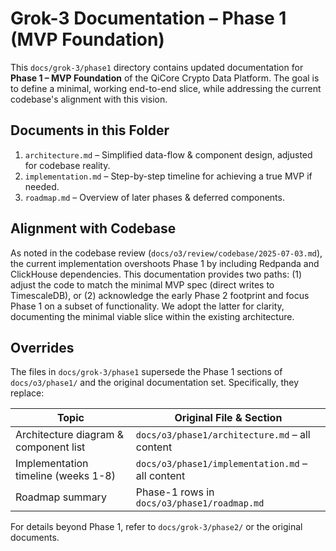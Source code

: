 # Grok-3 Documentation – Phase 1 (MVP Foundation)

This `docs/grok-3/phase1` directory contains updated documentation for **Phase 1 – MVP Foundation** of the QiCore Crypto Data Platform. The goal is to define a minimal, working end-to-end slice, while addressing the current codebase's alignment with this vision.

## Documents in this Folder

1. `architecture.md` – Simplified data-flow & component design, adjusted for codebase reality.
2. `implementation.md` – Step-by-step timeline for achieving a true MVP if needed.
3. `roadmap.md` – Overview of later phases & deferred components.

## Alignment with Codebase

As noted in the codebase review (`docs/o3/review/codebase/2025-07-03.md`), the current implementation overshoots Phase 1 by including Redpanda and ClickHouse dependencies. This documentation provides two paths: (1) adjust the code to match the minimal MVP spec (direct writes to TimescaleDB), or (2) acknowledge the early Phase 2 footprint and focus Phase 1 on a subset of functionality. We adopt the latter for clarity, documenting the minimal viable slice within the existing architecture.

## Overrides

The files in `docs/grok-3/phase1` supersede the Phase 1 sections of `docs/o3/phase1/` and the original documentation set. Specifically, they replace:

| Topic | Original File & Section |
|-------|-------------------------|
| Architecture diagram & component list | `docs/o3/phase1/architecture.md` – all content |
| Implementation timeline (weeks 1-8) | `docs/o3/phase1/implementation.md` – all content |
| Roadmap summary | Phase-1 rows in `docs/o3/phase1/roadmap.md` |

For details beyond Phase 1, refer to `docs/grok-3/phase2/` or the original documents. 